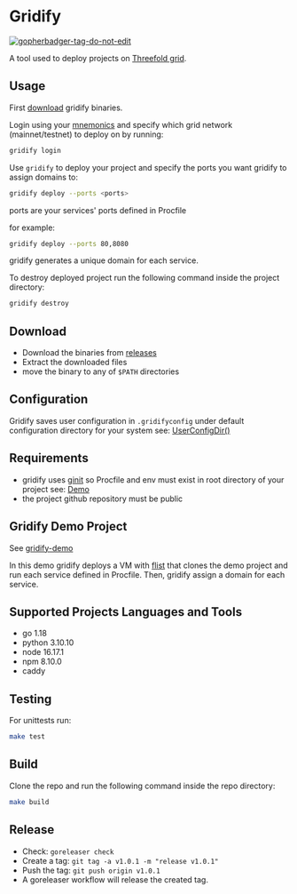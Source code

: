 # Gridify

<a href='https://github.com/jpoles1/gopherbadger' target='_blank'>![gopherbadger-tag-do-not-edit](https://img.shields.io/badge/Go%20Coverage-92%25-brightgreen.svg?longCache=true&style=flat)</a>

A tool used to deploy projects on [Threefold grid](https://threefold.io/).

## Usage

First [download](#download) gridify binaries.

Login using your [mnemonics](https://threefoldtech.github.io/info_grid/dashboard/portal/dashboard_portal_polkadot_create_account.html) and specify which grid network (mainnet/testnet) to deploy on by running:

```bash
gridify login
```

Use `gridify` to deploy your project and specify the ports you want gridify to assign domains to:

```bash
gridify deploy --ports <ports>
```

ports are your services' ports defined in Procfile

for example:

```bash
gridify deploy --ports 80,8080
```

gridify generates a unique domain for each service.

To destroy deployed project run the following command inside the project directory:

```bash
gridify destroy
```

## Download

- Download the binaries from [releases](https://github.com/threefoldtech/gridify/releases)
- Extract the downloaded files
- move the binary to any of `$PATH` directories

## Configuration

Gridify saves user configuration in `.gridifyconfig` under default configuration directory for your system see: [UserConfigDir()](https://pkg.go.dev/os#UserConfigDir)

## Requirements

- gridify uses [ginit](https://github.com/rawdaGastan/ginit) so Procfile and env must exist in root directory of your project see: [Demo](#gridify-demo-project)
- the project github repository must be public

## Gridify Demo Project

See [gridify-demo](https://github.com/AbdelrahmanElawady/gridify-demo)

In this demo gridify deploys a VM with [flist](https://hub.grid.tf/aelawady.3bot/abdulrahmanelawady-gridify-test-latest.flist.md) that clones the demo project and run each service defined in Procfile. Then, gridify assign a domain for each service.

## Supported Projects Languages and Tools

- go 1.18
- python 3.10.10
- node 16.17.1
- npm 8.10.0
- caddy

## Testing

For unittests run:

```bash
make test
```

## Build

Clone the repo and run the following command inside the repo directory:

```bash
make build
```

## Release

- Check: `goreleaser check`
- Create a tag: `git tag -a v1.0.1 -m "release v1.0.1"`
- Push the tag: `git push origin v1.0.1`
- A goreleaser workflow will release the created tag.
